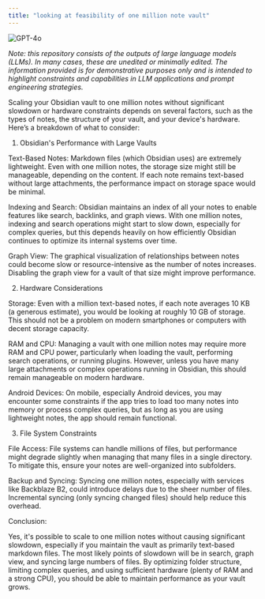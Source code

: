 ```yaml
---
title: "looking at feasibility of one million note vault"
---
```

![GPT-4o](https://img.shields.io/badge/GPT--4o-3333FF?style=for-the-badge&logo=openai&logoColor=white)



*Note: this repository consists of the outputs of large language models (LLMs). In many cases, these are unedited or minimally edited. The information provided is for demonstrative purposes only and is intended to highlight constraints and capabilities in LLM applications and prompt engineering strategies.*


Scaling your Obsidian vault to one million notes without significant slowdown or hardware constraints depends on several factors, such as the types of notes, the structure of your vault, and your device's hardware. Here’s a breakdown of what to consider:

1. Obsidian's Performance with Large Vaults

Text-Based Notes: Markdown files (which Obsidian uses) are extremely lightweight. Even with one million notes, the storage size might still be manageable, depending on the content. If each note remains text-based without large attachments, the performance impact on storage space would be minimal.

Indexing and Search: Obsidian maintains an index of all your notes to enable features like search, backlinks, and graph views. With one million notes, indexing and search operations might start to slow down, especially for complex queries, but this depends heavily on how efficiently Obsidian continues to optimize its internal systems over time.

Graph View: The graphical visualization of relationships between notes could become slow or resource-intensive as the number of notes increases. Disabling the graph view for a vault of that size might improve performance.


2. Hardware Considerations

Storage: Even with a million text-based notes, if each note averages 10 KB (a generous estimate), you would be looking at roughly 10 GB of storage. This should not be a problem on modern smartphones or computers with decent storage capacity.

RAM and CPU: Managing a vault with one million notes may require more RAM and CPU power, particularly when loading the vault, performing search operations, or running plugins. However, unless you have many large attachments or complex operations running in Obsidian, this should remain manageable on modern hardware.

Android Devices: On mobile, especially Android devices, you may encounter some constraints if the app tries to load too many notes into memory or process complex queries, but as long as you are using lightweight notes, the app should remain functional.


3. File System Constraints

File Access: File systems can handle millions of files, but performance might degrade slightly when managing that many files in a single directory. To mitigate this, ensure your notes are well-organized into subfolders.

Backup and Syncing: Syncing one million notes, especially with services like Backblaze B2, could introduce delays due to the sheer number of files. Incremental syncing (only syncing changed files) should help reduce this overhead.


Conclusion:

Yes, it's possible to scale to one million notes without causing significant slowdown, especially if you maintain the vault as primarily text-based markdown files. The most likely points of slowdown will be in search, graph view, and syncing large numbers of files. By optimizing folder structure, limiting complex queries, and using sufficient hardware (plenty of RAM and a strong CPU), you should be able to maintain performance as your vault grows.

